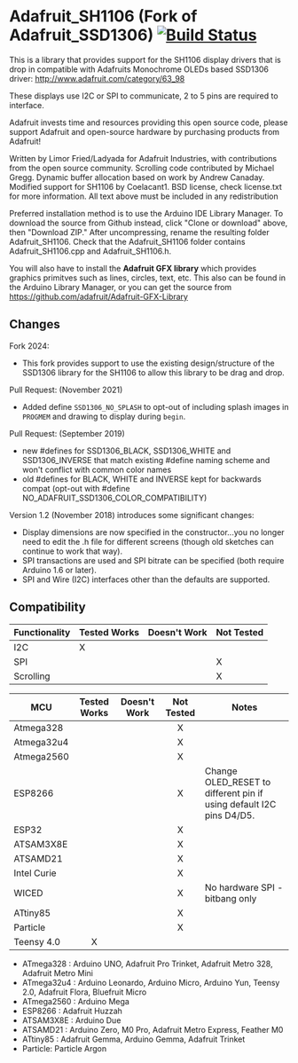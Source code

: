 # Adafruit_SH1106 (Fork of Adafruit_SSD1306) [![Build Status](https://github.com/coelacant1/Adafruit_SH1106/workflows/Arduino%20Library%20CI/badge.svg)](https://github.com/coelacant1/Adafruit_SH1106/actions)

This is a library that provides support for the SH1106 display drivers that is drop in compatible with Adafruits Monochrome OLEDs based SSD1306 driver: http://www.adafruit.com/category/63_98

These displays use I2C or SPI to communicate, 2 to 5 pins are required to interface.

Adafruit invests time and resources providing this open source code,
please support Adafruit and open-source hardware by purchasing
products from Adafruit!

Written by Limor Fried/Ladyada for Adafruit Industries, with contributions from the open source community. Scrolling code contributed by Michael Gregg. Dynamic buffer allocation based on work by Andrew Canaday. Modified support for SH1106 by Coelacant1.
BSD license, check license.txt for more information. All text above must be included in any redistribution

Preferred installation method is to use the Arduino IDE Library Manager. To download the source from Github instead, click "Clone or download" above, then "Download ZIP." After uncompressing, rename the resulting folder Adafruit_SH1106. Check that the Adafruit_SH1106 folder contains Adafruit_SH1106.cpp and Adafruit_SH1106.h.

You will also have to install the **Adafruit GFX library** which provides graphics primitves such as lines, circles, text, etc. This also can be found in the Arduino Library Manager, or you can get the source from https://github.com/adafruit/Adafruit-GFX-Library

## Changes
Fork 2024:
   * This fork provides support to use the existing design/structure of the SSD1306 library for the SH1106 to allow this library to be drag and drop.

Pull Request:
   (November 2021) 
   * Added define `SSD1306_NO_SPLASH` to opt-out of including splash images in `PROGMEM` and drawing to display during `begin`.

Pull Request:
   (September 2019) 
   * new #defines for SSD1306_BLACK, SSD1306_WHITE and SSD1306_INVERSE that match existing #define naming scheme and won't conflict with common color names
   * old #defines for BLACK, WHITE and INVERSE kept for backwards compat (opt-out with #define NO_ADAFRUIT_SSD1306_COLOR_COMPATIBILITY)

Version 1.2 (November 2018) introduces some significant changes:

  * Display dimensions are now specified in the constructor...you no longer need to edit the .h file for different screens (though old sketches can continue to work that way).
  * SPI transactions are used and SPI bitrate can be specified (both require Arduino 1.6 or later).
  * SPI and Wire (I2C) interfaces other than the defaults are supported.

<!-- START COMPATIBILITY TABLE -->

## Compatibility

Functionality | Tested Works | Doesn't Work | Not Tested
--------------|:-------------|:-------------|:----------
I2C           |       X      |              |           
SPI           |              |              |     X     
Scrolling     |              |              |     X

MCU         |Tested Works|Doesn't Work|Not Tested|Notes
------------|:----------:|:----------:|:--------:|-----
Atmega328   |            |            |     X    |
Atmega32u4  |            |            |     X    |
Atmega2560  |            |            |     X    |
ESP8266     |            |            |     X    | Change OLED_RESET to different pin if using default I2C pins D4/D5.
ESP32       |            |            |     X    |
ATSAM3X8E   |            |            |     X    |
ATSAMD21    |            |            |     X    |
Intel Curie |            |            |     X    |
WICED       |            |            |     X    | No hardware SPI - bitbang only
ATtiny85    |            |            |     X    |
Particle    |            |            |     X    |
Teensy 4.0  |      X     |            |          |

  * ATmega328 : Arduino UNO, Adafruit Pro Trinket, Adafruit Metro 328, Adafruit Metro Mini
  * ATmega32u4 : Arduino Leonardo, Arduino Micro, Arduino Yun, Teensy 2.0, Adafruit Flora, Bluefruit Micro
  * ATmega2560 : Arduino Mega
  * ESP8266 : Adafruit Huzzah
  * ATSAM3X8E : Arduino Due
  * ATSAMD21 : Arduino Zero, M0 Pro, Adafruit Metro Express, Feather M0
  * ATtiny85 : Adafruit Gemma, Arduino Gemma, Adafruit Trinket
  * Particle: Particle Argon

<!-- END COMPATIBILITY TABLE -->